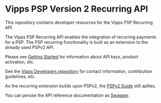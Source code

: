 # Vipps PSP Version 2 Recurring API

This repository contains developer resources for the Vipps PSP Recurring API.

The Vipps PSP Recurring API enables the integration of recurring payments for a PSP. The PSP recurring functionality is built as an extension to the already used PSPv2 API.

Please see [Getting Started](https://github.com/vippsas/vipps-developers/blob/master/vipps-getting-started.md) for information about API keys, product activation, etc.

See the [Vipps Developers repository](https://github.com/vippsas/vipps-developers) for contact information, contribution guidelines, etc.

As the recurring extension builds upon PSPv2, the [PSPv2 Guide](https://github.com/vippsas/vipps-psp-recurring/blob/master/vipps-psp-api.md) still apllies.

You can peruse the API reference documentation as [Swagger](https://vippsas.github.io/vipps-psp-recurring-api/).
